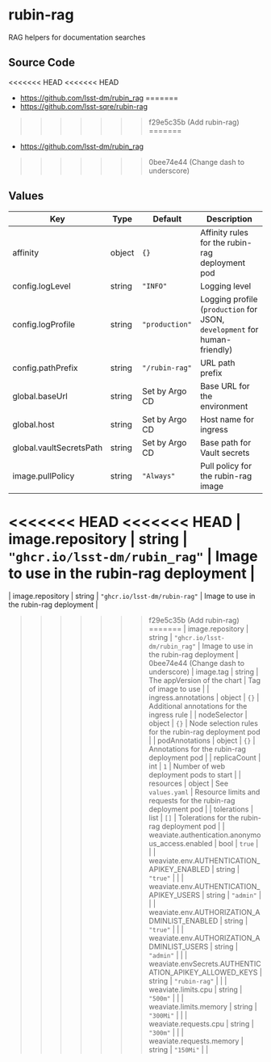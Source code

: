 # rubin-rag

RAG helpers for documentation searches

## Source Code

<<<<<<< HEAD
<<<<<<< HEAD
* <https://github.com/lsst-dm/rubin_rag>
=======
* <https://github.com/lsst-sqre/rubin-rag>
>>>>>>> f29e5c35b (Add rubin-rag)
=======
* <https://github.com/lsst-dm/rubin_rag>
>>>>>>> 0bee74e44 (Change dash to underscore)

## Values

| Key | Type | Default | Description |
|-----|------|---------|-------------|
| affinity | object | `{}` | Affinity rules for the rubin-rag deployment pod |
| config.logLevel | string | `"INFO"` | Logging level |
| config.logProfile | string | `"production"` | Logging profile (`production` for JSON, `development` for human-friendly) |
| config.pathPrefix | string | `"/rubin-rag"` | URL path prefix |
| global.baseUrl | string | Set by Argo CD | Base URL for the environment |
| global.host | string | Set by Argo CD | Host name for ingress |
| global.vaultSecretsPath | string | Set by Argo CD | Base path for Vault secrets |
| image.pullPolicy | string | `"Always"` | Pull policy for the rubin-rag image |
<<<<<<< HEAD
<<<<<<< HEAD
| image.repository | string | `"ghcr.io/lsst-dm/rubin_rag"` | Image to use in the rubin-rag deployment |
=======
| image.repository | string | `"ghcr.io/lsst-dm/rubin-rag"` | Image to use in the rubin-rag deployment |
>>>>>>> f29e5c35b (Add rubin-rag)
=======
| image.repository | string | `"ghcr.io/lsst-dm/rubin_rag"` | Image to use in the rubin-rag deployment |
>>>>>>> 0bee74e44 (Change dash to underscore)
| image.tag | string | The appVersion of the chart | Tag of image to use |
| ingress.annotations | object | `{}` | Additional annotations for the ingress rule |
| nodeSelector | object | `{}` | Node selection rules for the rubin-rag deployment pod |
| podAnnotations | object | `{}` | Annotations for the rubin-rag deployment pod |
| replicaCount | int | `1` | Number of web deployment pods to start |
| resources | object | See `values.yaml` | Resource limits and requests for the rubin-rag deployment pod |
| tolerations | list | `[]` | Tolerations for the rubin-rag deployment pod |
| weaviate.authentication.anonymous_access.enabled | bool | `true` |  |
| weaviate.env.AUTHENTICATION_APIKEY_ENABLED | string | `"true"` |  |
| weaviate.env.AUTHENTICATION_APIKEY_USERS | string | `"admin"` |  |
| weaviate.env.AUTHORIZATION_ADMINLIST_ENABLED | string | `"true"` |  |
| weaviate.env.AUTHORIZATION_ADMINLIST_USERS | string | `"admin"` |  |
| weaviate.envSecrets.AUTHENTICATION_APIKEY_ALLOWED_KEYS | string | `"rubin-rag"` |  |
| weaviate.limits.cpu | string | `"500m"` |  |
| weaviate.limits.memory | string | `"300Mi"` |  |
| weaviate.requests.cpu | string | `"300m"` |  |
| weaviate.requests.memory | string | `"150Mi"` |  |
